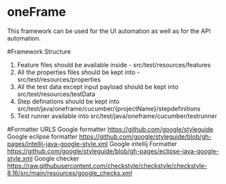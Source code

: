 # oneFrame
This framework can be used for the UI automation as well as for the API automation.

#Framework Structure
1. Feature files should be available inside - src/test/resources/features
2. All the properties files should be kept into - src/test/resources/properties
3. All the test data except input payload should be kept into src/test/resources/testData
4. Step definations should be kept into src/test/java/oneframe/cucumber/{projectName}/stepdefinitions
5. Test runner available into src/test/java/oneframe/cucumber/testrunner

#Formatter URLS
Google formatter
https://github.com/google/styleguide
Google eclipse formatter
https://github.com/google/styleguide/blob/gh-pages/intellij-java-google-style.xml
Google intellij Formatter
https://github.com/google/styleguide/blob/gh-pages/eclipse-java-google-style.xml
Google checker
https://raw.githubusercontent.com/checkstyle/checkstyle/checkstyle-8.16/src/main/resources/google_checks.xml

